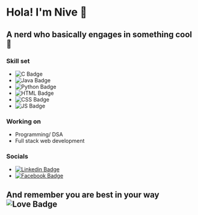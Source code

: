 # Hola! I'm Nive 🤞
## A nerd who basically engages in something cool 🦾

### Skill set
* ![C Badge](https://img.shields.io/badge/C-00599C?style=for-the-badge&logo=c&logoColor=white)
* ![Java Badge](https://img.shields.io/badge/Java-ED8B00?style=for-the-badge&logo=java&logoColor=white)
* ![Python Badge](https://img.shields.io/badge/Python-3776AB?style=for-the-badge&logo=python&logoColor=white)
* ![HTML Badge](https://img.shields.io/badge/HTML5-E34F26?style=for-the-badge&logo=html5&logoColor=white)
* ![CSS Badge](https://img.shields.io/badge/CSS3-1572B6?style=for-the-badge&logo=css3&logoColor=white)
* ![JS Badge](https://img.shields.io/badge/JavaScript-F7DF1E?style=for-the-badge&logo=javascript&logoColor=black)

### Working on
* Programming/ DSA
* Full stack web development

### Socials
* [![Linkedin Badge](https://img.shields.io/badge/LinkedIn-0077B5?style=for-the-badge&logo=linkedin&logoColor=white)](https://www.linkedin.com/in/nivedha-vijayakumar-5185b1224/)
* [![Facebook Badge](https://img.shields.io/badge/Facebook-1877F2?style=for-the-badge&logo=facebook&logoColor=white)](https://www.facebook.com/profile.php?id=100074261173701)

## And remember you are best in your way ![Love Badge](http://ForTheBadge.com/images/badges/built-with-love.svg)




